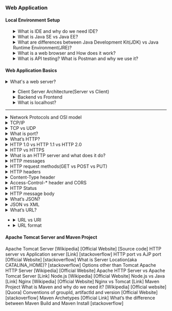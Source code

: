 ### Web Application
#### Local Environment Setup
<ul> 
<details>
<summary>What is IDE and why do we need IDE?</summary>
    <ul>
        <li>Integrated Development Environment</li>
        <li>Quickly navigating to a type without needing to worry about namespace, project etc</li>
        <li>Navigating to members by treating them as hyperlinks</li>
        <li>Autocompletion when you can't remember the names of all members by heart</li>
        <li>Automatic code generation</li>
        <li>Refactoring (massive one)</li>
        <li>Organise imports (automatically adding appropriate imports in Java, using directives in C#)</li>
        <li>Warning-as-you-type (i.e. some errors don't even require a compile cycle)</li>
        <li>Hovering over something to see the docs</li>
        <li>Keeping a view of files, errors/warnings/console/unit tests etc and source code all on the screen at the same time in a useful way</li>
        <li>Ease of running unit tests from the same window</li>
        <li>Integrated debugging</li>
        <li>Integrated source control</li>
        <li>Navigating to where a compile-time error or run-time exception occurred directly from the error details.</li>
    </ul> 
</details>

<details>
<summary>What is Java SE vs Java EE?</summary>
    <ul>
        <li>Java Platform, Standard Edition (Java SE) is a computing platform for development and deployment of portable code for desktop and server environments.</li>
        <li>Jakarta EE, formerly Java Platform, Enterprise Edition (Java EE) and Java 2 Platform, Enterprise Edition (J2EE) is a set of specifications, extending Java SE 8 with specifications for enterprise features such as distributed computing and web services. </li>
        <li>Java ME = Micro Edition. </li>
    </ul> 
</details>

<details>
<summary>What are differences between Java Development Kit(JDK) vs Java Runtime Environment(JRE)?</summary>
    <ul>
        <li>The JRE is the Java Runtime Environment. It is a package of everything necessary to run a compiled Java program, including the Java Virtual Machine (JVM), the Java Class Library, the java command, and other infrastructure. However, it cannot be used to create new programs.</li>
        <li>The JDK is the Java Development Kit, the full-featured SDK for Java. It has everything the JRE has, but also the compiler (javac) and tools (like javadoc and jdb). It is capable of creating and compiling programs.</li>
    </ul> 
</details>

<details>
<summary>What is a web browser and How does it work?</summary>
    <ul>
        <li>A web browser (commonly referred to as a browser) is a software application for accessing (locate, retrieve and display) information on the World Wide Web.</li>
        <li>As a client/server model, the browser is the client run on a computer that contacts the Web server and requests information. The Web server sends the information back to the Web browser which displays the results on the computer or other Internet-enabled device that supports a browser. </li>
    </ul> 
</details>

<details>
<summary>What is API testing? What is Postman and why we use it? </summary>
    <ul>
        <li>API testing is a type of software testing that involves testing application programming interfaces (APIs) directly and as part of integration testing to determine if they meet expectations for functionality, reliability, performance, and security.</li>
        <li>Postman is a great tool when trying to dissect RESTful APIs made by others or test ones you have made yourself. It offers a sleek user interface with which to make HTML requests, without the hassle of writing a bunch of code just to test an API's functionality. </li>
    </ul> 
</details>
</ul> 

#### Web Application Basics
<details>
<summary>What's a web server? </summary>
    <ul>
        <li>A web server is server software, or hardware dedicated to running this software, that can satisfy client requests on the World Wide Web. </li>
    </ul> 
</details>

<ul>
<details>
<summary>Client Server Architecture(Server vs Client) </summary>
    <ul>
        <li>Client–server model is a distributed application structure that partitions tasks or workloads between the servers (providers of a resource or service) , and clients (service requesters). </li>
    </ul> 
</details>

<details>
<summary>Backend vs Frontend </summary>
    <ul>
        <li>Front End Development: The part of a website that user interacts with directly is termed as front end. 
            <ul>
                <li>Front end Languages: HTML(Hyper Text Markup Language), CSS(Cascading Style Sheets), JavaScript. </li>
                <li>Front End Frameworks and Libraries: AngularJS/ React.js/ jQuery/ SASS </li>
            </ul>
        </li>
        <li>Backend Development: Backend is server side of the website. It stores and arranges data, and also makes sure everything on the client-side of the website works fine.
             <ul>
                 <li>Front end Languages: PHP/c++/java/python/js. </li>
                 <li>Front End Frameworks and Libraries: Express, Django, Rails, Laravel, Spring, etc. </li>
             </ul>
        </li>
    </ul> 
</details>

<details>
<summary>What is localhost? </summary>
    <ul>
localhost is a hostname that refers to the current computer used to access it. It is used to access the network services that are running on the host via the loopback network interface. Using the loopback interface bypasses any local network interface hardware.
    </ul> 
</details>

</ul>

<hr />

<details>
<summary>Network Protocols and OSI model </summary>
    <ul>
        <li>Open Systems Interconnection model (OSI model) </li>
        <li> Application / Presentation / Session layer / Transport / Network / Data link / Physical layer </li>
    </ul> 
</details>

<details>
<summary>TCP/IP </summary>
    <ul>
        <li>Transmission Control Protocol (TCP) /  Internet Protocol (IP)  </li>
        <li>The Internet protocol suite is the conceptual model and set of communications protocols used in the Internet and similar computer networks. </li>
    </ul> 
</details>

<details>
<summary>TCP vs UDP </summary>
    <ul>
        <li> Transmission Control Protocol (TCP) is a connection-oriented protocol that computers use to communicate over the internet. It is one of the main protocols in TCP/IP networks. TCP provides error-checking and guarantees delivery of data and that packets will be delivered in the order they were sent. </li>
        <li> User Datagram Protocol (UDP) is a connectionless protocol that works just like TCP but assumes that error-checking and recovery services are not required. Instead, UDP continuously sends datagrams to the recipient whether they receive them or not. </li>
        <li> Similarity: They both work on the transport layer of the TCP/IP protocol stack and both use the IP protocol./li>
        <li> Difference: Connection and connectionless / Reliability / Flow control / Ordering / Speed</li>
        <li> Usage:
            <ul>
                <li> TCP - require high reliability where timing is less of a concern.</li>
                <li> UDP - require speed and efficiency</li>
            </ul>
        </li>
    </ul> 
</details>

<details>
<summary> What is port?</summary>
    <ul>
        <li> a port is a communication endpoint. </li>
        <li> At the software level, within an operating system, a port is a logical construct that identifies a specific process or a type of network service. </li>
        <li> Identified for each transport protocol and address combination by a 16-bit unsigned number, known as the port number.</li>
        <Li> The most common transport protocols: TCP, UDP. </Li>
    </ul> 
</details>

<details>
<summary>What’s HTTP? </summary>
    <ul>
        <li> The Hypertext Transfer Protocol (HTTP) is an application layer protocol for distributed, collaborative, hypermedia information systems. </li>
        <li> </li>
    </ul> 
</details>

<details>
<summary>HTTP 1.0 vs HTTP 1.1 vs HTTP 2.0 </summary>
    <ul>
        <li> 1989 / 1997 / 2015 </li>
    </ul> 
</details>

<details>
<summary>HTTP vs HTTPS </summary>
    <ul>
        <li> HTTPS means that you tunnel the HTTP protocol over TLS/SSL which encrypts the HTTP payload.</li>
    </ul> 
</details>

<details>
<summary>What is an HTTP server and what does it do? </summary>
    <ul>
        <li> HTTP Server AKA web server responds to requests from web browsers like firefox or chrome. </li>
        <li> The HTTP Server is the implementation of that protocol in a piece of Software.</li>
    </ul> 
</details>

<details>
<summary>HTTP messages </summary>
    <ul>
        <li> HTTP messages are how data is exchanged between a server and a client. </li>
        <li> There are two types of messages: requests sent by the client to trigger an action on the server, and responses, the answer from the server.</li>
    </ul> 
</details>

<details>
<summary>HTTP request methods(GET vs POST vs PUT) </summary>
    <ul>
        <li> HTTP works as a request-response protocol between a client and server.</li>
        <li> GET is used to request data from a specified resource.</li>
        <li> POST is used to send data to a server to create/update a resource.</li>
        <li> PUT is used to send data to a server to create/update a resource.</li>
        <li> Difference btn POST and PUT: when calling multiple times, PUT has the same result, while POST creates the same resource multiple times. </li>
    </ul> 
</details>


<details>
<summary> HTTP headers </summary>
    <ul>
        <li> HTTP headers from a request follow the same basic structure of an HTTP header: a case-insensitive string followed by a colon (':') and a value whose structure depends upon the header. </li>
        <li> 
            <ul>
                <li> General headers, like Via, apply to the message as a whole.</li>
                <li> Request headers, like User-Agent, Accept-Type, modify the request by specifying it further (like Accept-Language), by giving context (like Referer), or by conditionally restricting it (like If-None).</li>
                <li> Representation metadata headers (formerly entity headers), like Content-Length that describe the encoding and format of the message body (only present if the message has a body).</li>
            </ul>
        </li>
    </ul> 
    <p><img src="HTTP_request_headers3.png" alt="description" width="213" height="70" /></p>
</details>

<details>
<summary> Content-Type header</summary>
    <ul>
        <li> The Content-Type entity header is used to indicate the media type of the resource. </li>
    </ul> 
</details>

<details>
<summary> Access-Control-* header and CORS</summary>
    <ul>
        <li> Cross-Origin Resource Sharing (CORS) is an HTTP-header based mechanism that allows a server to indicate any other origins (domain, scheme, or port) than its own from which a browser should permit loading of resources. </li>
        <li> ??? </li>
    </ul> 
</details>

<details>
<summary> HTTP Status </summary>
    <ul>
        <li> 1xx: Information </li>
        <li> 2xx: Successful </li>
        <li> 3xx: Redirection </li>
        <li> 4xx: Client Error </li>     
        <li> 5xx: Server Error</li>   
    </ul> 
</details>

<details>
<summary> HTTP message body</summary>
    <ul>
        <li> HTTP Message Body is the data bytes transmitted in an HTTP transaction message immediately following the headers if there are any. </li>
        <li> The request/response message consists of the following:
            <ul>
                <li> Request line, such as GET /logo.gif HTTP/1.1 or Status line, such as HTTP/1.1 200 OK,</li>
                <li> Headers </li>
                <li> An empty line </li>
                <li> Optional HTTP message body data </li>
            </ul>
        </li>
    </ul> 
</details>

<details>
<summary> What’s JSON? </summary>
    <ul> JSON (JavaScript Object Notation)
        <li> JSON is a language-independent data format. It was derived from JavaScript. </li>
        <li>  JSON filenames use the extension .json. </li>
    </ul> 
</details>

<details>
<summary> JSON vs XML</summary>
    <ul> Extensible Markup Language (XML) is a markup language.
        <li> HTML displays data and describes the structure of a webpage, whereas XML stores and transfers data. </li>
        <li> HTML is a simple predefined language, while XML is a standard language that defines other languages.</li>
    </ul> 
</details>

<details>
<summary> What’s URL?</summary>
    <ul> Uniform Resource Locator (URL)
    </ul> 
</details>

<ul>
<li>
<details>
<summary> URL vs URI</summary>
    <ul> URI stands for Uniform Resource Identifier.
        <li> URL is a subset of URI that specifies where a resource is exists and the mechanism for retrieving it.</li>
        <li> A URI is a superset of URL that identifies a resource either by URL or URN (Uniform Resource Name) or both.</li>
    </ul> 
</details>
</li>

<li>
<details>
<summary> URL format </summary>
    <ul>
        <li> A scheme. (HTTP (without SSL) or HTTPS (with SSL))</li>
        <li> A host. Host names can also be followed by a port number.  </li>
        <li> A path.</li>
        <li> A query string.</li>
    </ul> 
</details>
</li>
</ul>

#### Apache Tomcat Server and Maven Project
Apache Tomcat Server [Wikipedia] [Official Website] [Source code]
HTTP server vs Application server [Link] [stackoverflow]
HTTP port vs AJP port [Official Website] [stackoverflow]
What is Server Location(aka CATALINA_HOME)? [stackoverflow]
Options other than Tomcat
Apache HTTP Server [Wikipedia] [Official Website]
Apache HTTP Server vs Apache Tomcat Server [Link]
Node.js [Wikipedia] [Official Website]
Node.js vs Java [Link]
Nginx [Wikipedia] [Official Website]
Nginx vs Tomcat [Link]
Maven Project
What is Maven and why do we need it? [Wikipedia] [Official website] [Quora]
Conventions of groupId, artifactId and version [Official Website] [stackoverflow]
Maven Archetypes [Official Link]
What’s the difference between Maven Build and Maven Install [stackoverflow]
